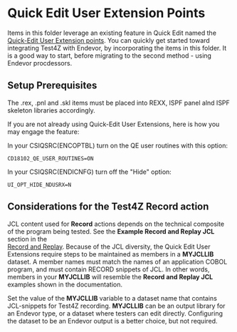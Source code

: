 # Quick Edit User Extension Points

Items in this folder leverage an existing feature in Quick Edit named the [Quick-Edit User Extension points](https://techdocs.broadcom.com/us/en/ca-mainframe-software/devops/ca-endevor-software-change-manager/19-0/using/quick-edit-option/quick-edit-user-extension-points.html). 
 You can quickly get started toward integrating Test4Z with Endevor, by incorporating the items in this folder. It is a good way to start, before migrating to the second method - using Endevor procdessors. 

## Setup Prerequisites

The .rex, .pnl and .skl items must be placed into REXX, ISPF panel alnd ISPF skeleton libraries accordingly. 

If you are not already using Quick-Edit User Extensions, here is how you may engage the feature:

In your CSIQSRC(ENCOPTBL) turn on the QE user routines with this option:

    CD18102_QE_USER_ROUTINES=ON  

In your CSIQSRC(ENDICNFG) turn off the "Hide" option: 

    UI_OPT_HIDE_NDUSRX=N        

## Considerations for the Test4Z Record action

JCL content used for **Record** actions depends on the technical composite of the program being tested. See the **Example Record and Replay JCL** section in the  
[Record and Replay](https://techdocs.broadcom.com/us/en/ca-mainframe-software/devops/test4z/1-0/administrating/record-replay-and-verification-processing.html).  Because of the JCL diversity, the Quick Edit User Extensions require steps to be maintained as members in a **MYJCLLIB** dataset. A member names must match the names of an application COBOL program, and must contain RECORD snippets of JCL. In other words, members in your **MYJCLLIB** will resemble the **Record and Replay JCL** examples shown in the documentation. 

Set the value of the **MYJCLLIB** variable to a dataset name that contains JCL-snippets for Test4Z recording. **MYJCLLIB** can be an output library for an Endevor type, or a dataset where testers can edit directly. Configuring the dataset to be an Endevor output is a better choice, but not required.
